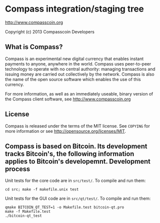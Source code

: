 Compass integration/staging tree
================================

http://www.compasscoin.org

Copyright (c) 2013 Compasscoin Developers

What is Compass?
----------------

Compass is an experimental new digital currency that enables instant payments to
anyone, anywhere in the world. Compass uses peer-to-peer technology to operate
with no central authority: managing transactions and issuing money are carried
out collectively by the network. Compass is also the name of the open source
software which enables the use of this currency.

For more information, as well as an immediately useable, binary version of
the Compass client software, see http://www.compasscoin.org

License
-------

Compass is released under the terms of the MIT license. See `COPYING` for more
information or see http://opensource.org/licenses/MIT.

Compass is based on Bitcoin.
Its development tracks Bitcoin's, the following information applies to Bitcoin's developemnt.
Development process
-------------------

Unit tests for the core code are in `src/test/`. To compile and run them:

    cd src; make -f makefile.unix test

Unit tests for the GUI code are in `src/qt/test/`. To compile and run them:

    qmake BITCOIN_QT_TEST=1 -o Makefile.test bitcoin-qt.pro
    make -f Makefile.test
    ./bitcoin-qt_test




